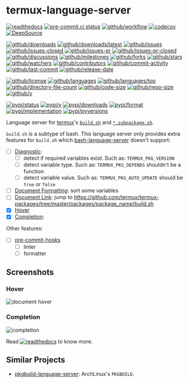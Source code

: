 # termux-language-server

[![readthedocs](https://shields.io/readthedocs/termux-language-server)](https://termux-language-server.readthedocs.io)
[![pre-commit.ci status](https://results.pre-commit.ci/badge/github/termux/termux-language-server/main.svg)](https://results.pre-commit.ci/latest/github/termux/termux-language-server/main)
[![github/workflow](https://github.com/termux/termux-language-server/actions/workflows/main.yml/badge.svg)](https://github.com/termux/termux-language-server/actions)
[![codecov](https://codecov.io/gh/termux/termux-language-server/branch/main/graph/badge.svg)](https://codecov.io/gh/termux/termux-language-server)
[![DeepSource](https://deepsource.io/gh/termux/termux-language-server.svg/?show_trend=true)](https://deepsource.io/gh/termux/termux-language-server)

[![github/downloads](https://shields.io/github/downloads/termux/termux-language-server/total)](https://github.com/termux/termux-language-server/releases)
[![github/downloads/latest](https://shields.io/github/downloads/termux/termux-language-server/latest/total)](https://github.com/termux/termux-language-server/releases/latest)
[![github/issues](https://shields.io/github/issues/termux/termux-language-server)](https://github.com/termux/termux-language-server/issues)
[![github/issues-closed](https://shields.io/github/issues-closed/termux/termux-language-server)](https://github.com/termux/termux-language-server/issues?q=is%3Aissue+is%3Aclosed)
[![github/issues-pr](https://shields.io/github/issues-pr/termux/termux-language-server)](https://github.com/termux/termux-language-server/pulls)
[![github/issues-pr-closed](https://shields.io/github/issues-pr-closed/termux/termux-language-server)](https://github.com/termux/termux-language-server/pulls?q=is%3Apr+is%3Aclosed)
[![github/discussions](https://shields.io/github/discussions/termux/termux-language-server)](https://github.com/termux/termux-language-server/discussions)
[![github/milestones](https://shields.io/github/milestones/all/termux/termux-language-server)](https://github.com/termux/termux-language-server/milestones)
[![github/forks](https://shields.io/github/forks/termux/termux-language-server)](https://github.com/termux/termux-language-server/network/members)
[![github/stars](https://shields.io/github/stars/termux/termux-language-server)](https://github.com/termux/termux-language-server/stargazers)
[![github/watchers](https://shields.io/github/watchers/termux/termux-language-server)](https://github.com/termux/termux-language-server/watchers)
[![github/contributors](https://shields.io/github/contributors/termux/termux-language-server)](https://github.com/termux/termux-language-server/graphs/contributors)
[![github/commit-activity](https://shields.io/github/commit-activity/w/termux/termux-language-server)](https://github.com/termux/termux-language-server/graphs/commit-activity)
[![github/last-commit](https://shields.io/github/last-commit/termux/termux-language-server)](https://github.com/termux/termux-language-server/commits)
[![github/release-date](https://shields.io/github/release-date/termux/termux-language-server)](https://github.com/termux/termux-language-server/releases/latest)

[![github/license](https://shields.io/github/license/termux/termux-language-server)](https://github.com/termux/termux-language-server/blob/main/LICENSE)
[![github/languages](https://shields.io/github/languages/count/termux/termux-language-server)](https://github.com/termux/termux-language-server)
[![github/languages/top](https://shields.io/github/languages/top/termux/termux-language-server)](https://github.com/termux/termux-language-server)
[![github/directory-file-count](https://shields.io/github/directory-file-count/termux/termux-language-server)](https://github.com/termux/termux-language-server)
[![github/code-size](https://shields.io/github/languages/code-size/termux/termux-language-server)](https://github.com/termux/termux-language-server)
[![github/repo-size](https://shields.io/github/repo-size/termux/termux-language-server)](https://github.com/termux/termux-language-server)
[![github/v](https://shields.io/github/v/release/termux/termux-language-server)](https://github.com/termux/termux-language-server)

[![pypi/status](https://shields.io/pypi/status/termux-language-server)](https://pypi.org/project/termux-language-server/#description)
[![pypi/v](https://shields.io/pypi/v/termux-language-server)](https://pypi.org/project/termux-language-server/#history)
[![pypi/downloads](https://shields.io/pypi/dd/termux-language-server)](https://pypi.org/project/termux-language-server/#files)
[![pypi/format](https://shields.io/pypi/format/termux-language-server)](https://pypi.org/project/termux-language-server/#files)
[![pypi/implementation](https://shields.io/pypi/implementation/termux-language-server)](https://pypi.org/project/termux-language-server/#files)
[![pypi/pyversions](https://shields.io/pypi/pyversions/termux-language-server)](https://pypi.org/project/termux-language-server/#files)

Language server for
[termux](https://termux.dev)'s
[`build.sh`](https://github.com/termux/termux-packages/wiki/Creating-new-package)
and
[`*.subpackage.sh`](https://github.com/termux/termux-packages/wiki/Creating-new-package#writing-a-subpackage-script).

`build.sh` is a subtype of bash.
This language server only provides extra features for `build.sh` which
[bash-language-server](https://github.com/bash-lsp/bash-language-server)
doesn't support:

- [ ] [Diagnostic](https://microsoft.github.io/language-server-protocol/specifications/specification-current#diagnostic):
  - [ ] detect if required variables exist. Such as: `TERMUX_PKG_VERSION`
  - [ ] detect variable type. Such as: `TERMUX_PKG_DEPENDS` shouldn't be a function
  - [ ] detect variable value. Such as: `TERMUX_PKG_AUTO_UPDATE` should be
    `true` or `false`
- [ ] [Document Formatting](https://microsoft.github.io/language-server-protocol/specifications/specification-current#textDocument_formatting):
  sort some variables
- [ ] [Document Link](https://microsoft.github.io/language-server-protocol/specifications/specification-current#textDocument_documentLink):
  jump to
  <https://github.com/termux/termux-packages/tree/master/packages/package_name/build.sh>
- [x] [Hover](https://microsoft.github.io/language-server-protocol/specifications/specification-current#textDocument_hover)
- [x] [Completion](https://microsoft.github.io/language-server-protocol/specifications/specification-current#textDocument_completion):

Other features:

- [ ] [pre-commit-hooks](https://pre-commit.com/)
  - [ ] linter
  - [ ] formatter

## Screenshots

### Hover

![document hover](https://github.com/termux/termux-language-server/assets/32936898/5dfbe6d1-6bff-4ffd-bc8e-ad2c2895af52)

### Completion

![completion](https://github.com/termux/termux-language-server/assets/32936898/11f2bafc-cb3b-4559-9c3e-6df474e819bd)

Read
[![readthedocs](https://shields.io/readthedocs/termux-language-server)](https://termux-language-server.readthedocs.io)
to know more.

## Similar Projects

- [pkgbuild-language-server](https://github.com/Freed-Wu/pkgbuild-language-server):
  ArchLinux's `PKGBUILD`.
